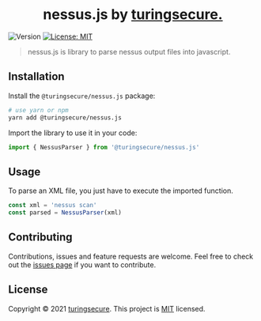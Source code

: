 <h1 align="center">nessus.js by <a href="https://turingsecure.com" target="_blank">turingsecure.</a></h1>
<p>
  <img alt="Version" src="https://img.shields.io/badge/version-0.0.3-blue.svg?cacheSeconds=2592000" />
  <a href="#" target="_blank">
    <img alt="License: MIT" src="https://img.shields.io/badge/License-MIT-yellow.svg" />
  </a>
</p>

> nessus.js is library to parse nessus output files into javascript.

## Installation

Install the `@turingsecure/nessus.js` package:

```sh
# use yarn or npm
yarn add @turingsecure/nessus.js
```

Import the library to use it in your code:

```js
import { NessusParser } from '@turingsecure/nessus.js'
```

## Usage

To parse an XML file, you just have to execute the imported function.

```js
const xml = 'nessus scan'
const parsed = NessusParser(xml)
```

## Contributing

Contributions, issues and feature requests are welcome.
Feel free to check out the [issues page](https://github.com/turingsecure/nessus.js/issues) if you want to contribute.

## License

Copyright © 2021 [turingsecure](https://turingsecure.com).
This project is [MIT](LICENSE) licensed.
